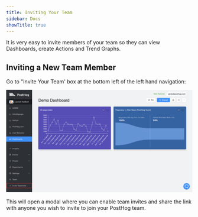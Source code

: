 ```yaml
---
title: Inviting Your Team
sidebar: Docs
showTitle: true
---
```


It is very easy to invite members of your team so they can view Dashboards, create Actions and Trend Graphs.

## Inviting a New Team Member

Go to "Invite Your Team' box at the bottom left of the left hand navigation:

![Invite team box](../../images/features/team/invite-team.png)

This will open a modal where you can enable team invites and share the link with anyone you wish to invite to join your PostHog team.